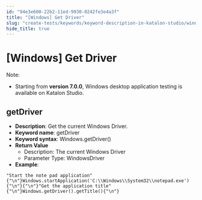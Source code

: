 ```yaml
---
id: "94e3e600-22b2-11ed-9930-0242fe3e4a3f"
title: "[Windows] Get Driver"
slug: "create-tests/keywords/keyword-description-in-katalon-studio/windows-keywords/windows-get-driver"
hide_title: true
---
```


# <a id="id_0" class="anchor_top_offset"/><a id="ariaid-title1" class="anchor_top_offset"/>[Windows] Get Driver

              
<div xmlns="http://www.w3.org/1999/xhtml" className="note note note_note" id="id_0__id"><span className="note__title">Note:</span> 
  <ul className="ul"><li className="li"><p className="p">Starting from <strong className="ph b">version 7.0.0</strong>, Windows desktop
        application testing is available on Katalon Studio.</p></li></ul>
</div>
      

## <a id="id_0__id_1" class="anchor_top_offset"/>getDriver

              
<ul xmlns="http://www.w3.org/1999/xhtml" className="ul"><li className="li">     <strong className="ph b">Description</strong>: Get the current Windows     Driver.</li><li className="li">     <strong className="ph b">Keyword name</strong>: getDriver</li><li className="li">     <strong className="ph b">Keyword syntax</strong>: Windows.getDriver()</li><li className="li">     <strong className="ph b">Return Value</strong>     <ul className="ul"><li className="li">Description: The current Windows Driver</li><li className="li">Parameter Type: WindowsDriver</li></ul>   </li><li className="li">     <strong className="ph b">Example</strong>:</li></ul> 
              
<pre xmlns="http://www.w3.org/1999/xhtml" className="pre codeblock"><code>"Start the note pad application"{"\n"}Windows.startApplication('C:\\Windows\\System32\\notepad.exe'){"\n"}{"\n"}"Get the application title"{"\n"}Windows.getDriver().getTitle(){"\n"}</code></pre> 
            
